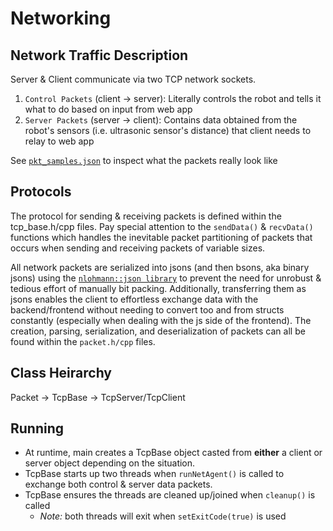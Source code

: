 # Networking

## Network Traffic Description

Server & Client communicate via two TCP network sockets.

1. `Control Packets` (client -> server): Literally controls the robot and tells it what to do based on input from web app
2. `Server Packets` (server -> client): Contains data obtained from the robot's sensors (i.e. ultrasonic sensor's distance) that client needs to relay to web app

See [`pkt_samples.json`](pkt_samples.json) to inspect what the packets really look like

## Protocols

The protocol for sending & receiving packets is defined within the tcp_base.h/cpp files.
Pay special attention to the `sendData()` & `recvData()` functions which handles the inevitable packet partitioning of packets that occurs when sending and receiving packets of variable sizes.

All network packets are serialized into jsons (and then bsons, aka binary jsons) using the [`nlohmann::json library`](https://github.com/nlohmann/json) to prevent the need for unrobust & tedious effort of manually bit packing. Additionally, transferring them as jsons enables the client to effortless exchange data with the backend/frontend without needing to convert too and from structs constantly (especially when dealing with the js side of the frontend). The creation, parsing, serialization, and deserialization of packets can all be found within the `packet.h/cpp` files.

## Class Heirarchy

Packet -> TcpBase -> TcpServer/TcpClient

## Running

* At runtime, main creates a TcpBase object casted from **either** a client or server object depending on the situation.
* TcpBase starts up two threads when `runNetAgent()` is called to exchange both control & server data packets.
* TcpBase ensures the threads are cleaned up/joined when `cleanup()` is called
  * _Note:_ both threads will exit when `setExitCode(true)` is used
